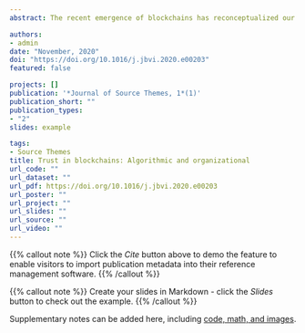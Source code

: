 ```yaml
---
abstract: The recent emergence of blockchains has reconceptualized our understanding of crowdfunding, platforms, organization, and governance. The disruption, and disintermediation made possible by blockchains has rightfully received increasing attention from entrepreneurs, and entrepreneurship researchers alike. In this article, I broaden these perspectives by paying particular attention to trust in blockchains, and contrasting it with perspectives on trust from Transaction Cost Economics, Agency Theory, and the Resource Based View. In sum, I compare perspectives on trust in these traditional theories to the conception of trust in blockchains – a mix of algorithmic, and organizational – to offer new insights into the implications of the rise of blockchains.

authors:
- admin
date: "November, 2020"
doi: "https://doi.org/10.1016/j.jbvi.2020.e00203"
featured: false

projects: []
publication: '*Journal of Source Themes, 1*(1)'
publication_short: ""
publication_types:
- "2"
slides: example

tags:
- Source Themes
title: Trust in blockchains: Algorithmic and organizational
url_code: ""
url_dataset: ""
url_pdf: https://doi.org/10.1016/j.jbvi.2020.e00203
url_poster: ""
url_project: ""
url_slides: ""
url_source: ""
url_video: ""
---
```


{{% callout note %}}
Click the *Cite* button above to demo the feature to enable visitors to import publication metadata into their reference management software.
{{% /callout %}}

{{% callout note %}}
Create your slides in Markdown - click the *Slides* button to check out the example.
{{% /callout %}}

Supplementary notes can be added here, including [code, math, and images](https://wowchemy.com/docs/writing-markdown-latex/).
